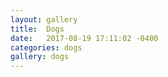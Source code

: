 ```yaml
---
layout: gallery
title:  Dogs
date:   2017-08-19 17:11:02 -0400
categories: dogs
gallery: dogs
---
```

